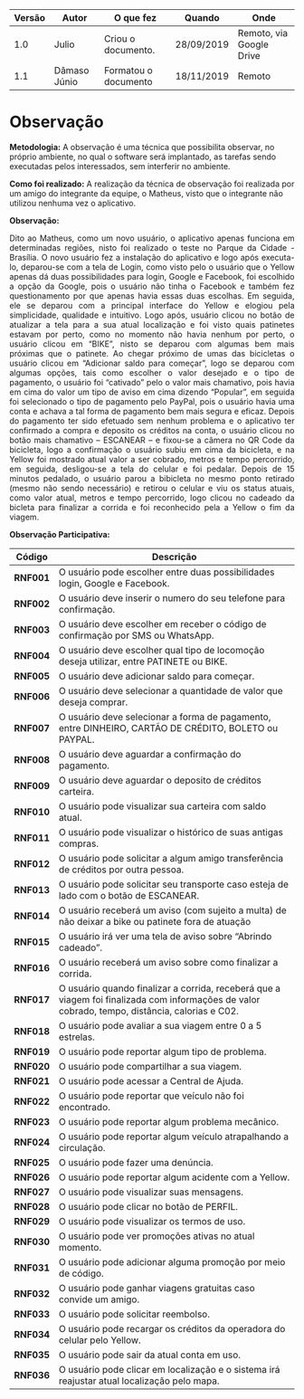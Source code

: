 |Versão| Autor | O que fez |  Quando | Onde |
|------|------| --------  |-------- | -----|
|1.0| Julio | Criou o documento. |28/09/2019| Remoto, via Google Drive |
|1.1| Dâmaso Júnio | Formatou o documento | 18/11/2019 | Remoto |

# Observação

**Metodologia:** A observação é uma técnica que possibilita observar, no próprio ambiente, no qual o software será implantado, as tarefas sendo executadas pelos interessados, sem interferir no ambiente.

**Como foi realizado:** A realização da técnica de observação foi realizada por um amigo do integrante da equipe, o Matheus, visto que o integrante não utilizou nenhuma vez o aplicativo.

**Observação:**
<p align="justify">Dito ao Matheus, como um novo usuário, o aplicativo apenas funciona em determinadas regiões, nisto foi realizado o teste no Parque da Cidade - Brasília. O novo usuário fez a instalação do aplicativo e logo após executa-lo, deparou-se com a tela de Login, como visto pelo o usuário que o Yellow apenas dá duas possibilidades para login, Google e Facebook, foi escolhido a opção da Google, pois o usuário não tinha o Facebook e também fez questionamento por que apenas havia essas duas escolhas. Em seguida, ele se deparou com a principal interface do Yellow e elogiou pela simplicidade, qualidade e intuitivo. Logo após, usuário clicou no botão de atualizar a tela para a sua atual localização e foi visto quais patinetes estavam por perto, como no momento não havia nenhum por perto, o usuário clicou em “BIKE”, nisto se deparou com algumas bem mais próximas que o patinete. Ao chegar próximo de umas das bicicletas o usuário clicou em “Adicionar saldo para começar”, logo se deparou com algumas opções, tais como escolher o valor desejado e o tipo de pagamento, o usuário foi “cativado” pelo o valor mais chamativo, pois havia em cima do valor um tipo de aviso em cima dizendo “Popular”, em seguida foi selecionado o tipo de pagamento pelo PayPal, pois o usuário havia uma conta e achava a tal forma de pagamento bem mais segura e eficaz. Depois do pagamento ter sido efetuado sem nenhum problema e o aplicativo ter confirmado a compra e deposito os créditos na conta, o usuário clicou no botão mais chamativo – ESCANEAR – e fixou-se a câmera no QR Code da bicicleta, logo a confirmação o usuário subiu em cima da bicicleta, e na Yellow foi mostrado atual valor a ser cobrado, metros e tempo percorrido, em seguida, desligou-se a tela do celular e foi pedalar. Depois de 15 minutos pedalado, o usuário parou a bibicleta no mesmo ponto retirado (mesmo não sendo necessário) e retirou o celular e viu os status atuais, como valor atual, metros e tempo percorrido, logo clicou no cadeado da bicleta para finalizar a corrida e foi reconhecido pela a Yellow o fim da viagem.</p>

**Observação Participativa:**

| Código | Descrição |
| -------- | -------- |
| <b>RNF001</b> | O usuário pode escolher entre duas possibilidades login, Google e Facebook. |
| <b>RNF002</b> | O usuário deve inserir o numero do seu telefone para confirmação.|
| <b>RNF003</b> | O usuário deve escolher em receber o código de confirmação por SMS ou WhatsApp.|
| <b>RNF004</b> | O usuário deve escolher qual tipo de locomoção deseja utilizar, entre PATINETE ou BIKE.|
| <b>RNF005</b> | O usuário deve adicionar saldo para começar.|
| <b>RNF006</b> | O usuário deve selecionar a quantidade de valor que deseja comprar.|
| <b>RNF007</b> | O usuário deve selecionar a forma de pagamento, entre DINHEIRO, CARTÃO DE CRÉDITO, BOLETO ou PAYPAL.|
| <b>RNF008</b> | O usuário deve aguardar a confirmação do pagamento.|
| <b>RNF009</b> | O usuário deve aguardar o deposito de créditos carteira.|
| <b>RNF010</b> | O usuário pode visualizar sua carteira com saldo atual.|
| <b>RNF011</b> | O usuário pode visualizar o histórico de suas antigas compras.|
| <b>RNF012</b> | O usuário pode solicitar a algum amigo transferência de créditos por outra pessoa.|
| <b>RNF013</b> | O usuário pode solicitar seu transporte caso esteja de lado com o botão de ESCANEAR.|
| <b>RNF014</b> | O usuário receberá um aviso (com sujeito a multa) de não deixar a bike ou patinete fora de atuação|
| <b>RNF015</b> | O usuário irá ver uma tela de aviso sobre “Abrindo cadeado”.|
| <b>RNF016</b> | O usuário receberá um aviso sobre como finalizar a corrida.|
| <b>RNF017</b> | O usuário quando finalizar a corrida, receberá que a viagem foi finalizada com informações de valor cobrado, tempo, distância, calorias e C02.|
| <b>RNF018</b> | O usuário pode avaliar a sua viagem entre 0 a 5 estrelas.|
| <b>RNF019</b> | O usuário pode reportar algum tipo de problema.|
| <b>RNF020</b> | O usuário pode compartilhar a sua viagem.|
| <b>RNF021</b> | O usuário pode acessar a Central de Ajuda.|
| <b>RNF022</b> | O usuário pode reportar que veículo não foi encontrado.|
| <b>RNF023</b> | O usuário pode reportar algum problema mecânico.|
| <b>RNF024</b> | O usuário pode reportar algum veículo atrapalhando a circulação.|
| <b>RNF025</b> | O usuário pode fazer uma denúncia.|
| <b>RNF026</b> | O usuário pode reportar algum acidente com a Yellow.|
| <b>RNF027</b> | O usuário pode visualizar suas mensagens.|
| <b>RNF028</b> | O usuário pode clicar no botão de PERFIL.|
| <b>RNF029</b> | O usuário pode visualizar os termos de uso.|
| <b>RNF030</b> | O usuário pode ver promoções ativas no atual momento.|
| <b>RNF031</b> | O usuário pode adicionar alguma promoção por meio de código.|
| <b>RNF032</b> | O usuário pode ganhar viagens gratuitas caso convide um amigo.|
| <b>RNF033</b> | O usuário pode solicitar reembolso.|
| <b>RNF034</b> | O usuário pode recargar os créditos da operadora do celular pelo Yellow.|
| <b>RNF035</b> | O usuário pode sair da atual conta em uso.|
| <b>RNF036</b> | O usuário pode clicar em localização e o sistema irá reajustar atual localização pelo mapa. |
